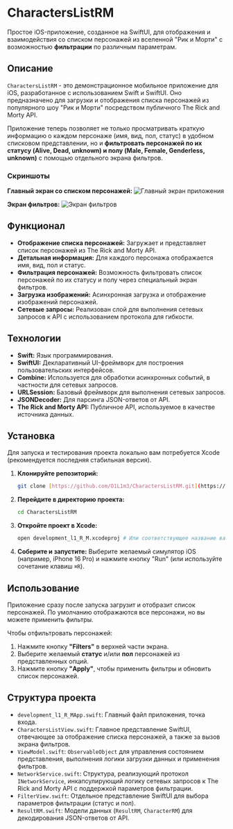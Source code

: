 # CharactersListRM

Простое iOS-приложение, созданное на SwiftUI, для отображения и взаимодействия со списком персонажей из вселенной "Рик и Морти" с возможностью **фильтрации** по различным параметрам.

## Описание

`CharactersListRM` - это демонстрационное мобильное приложение для iOS, разработанное с использованием Swift и SwiftUI. Оно предназначено для загрузки и отображения списка персонажей из популярного шоу "Рик и Морти" посредством публичного The Rick and Morty API.

Приложение теперь позволяет не только просматривать краткую информацию о каждом персонаже (имя, вид, пол, статус) в удобном списковом представлении, но и **фильтровать персонажей по их статусу (Alive, Dead, unknown) и полу (Male, Female, Genderless, unknown)** с помощью отдельного экрана фильтров.

### Скриншоты

**Главный экран со списком персонажей:**
![Главный экран приложения](Simulator%20Screenshot%20-%20iPhone%2016%20Pro%20-%202025-07-11%20at%2019.56.34.jpg)

**Экран фильтров:**
![Экран фильтров](Simulator%20Screenshot%20-%20iPhone%2016%20Pro%20-%202025-07-11%20at%2019.56.45.jpg)

## Функционал

* **Отображение списка персонажей:** Загружает и представляет список персонажей из The Rick and Morty API.
* **Детальная информация:** Для каждого персонажа отображается имя, вид, пол и статус.
* **Фильтрация персонажей:** Возможность фильтровать список персонажей по их статусу и полу через специальный экран фильтров.
* **Загрузка изображений:** Асинхронная загрузка и отображение изображений персонажей.
* **Сетевые запросы:** Реализован слой для выполнения сетевых запросов к API с использованием протокола для гибкости.

## Технологии

* **Swift:** Язык программирования.
* **SwiftUI:** Декларативный UI-фреймворк для построения пользовательских интерфейсов.
* **Combine:** Используется для обработки асинхронных событий, в частности для сетевых запросов.
* **URLSession:** Базовый фреймворк для выполнения сетевых запросов.
* **JSONDecoder:** Для парсинга JSON-ответов от API.
* **The Rick and Morty API:** Публичное API, используемое в качестве источника данных.

## Установка

Для запуска и тестирования проекта локально вам потребуется Xcode (рекомендуется последняя стабильная версия).

1.  **Клонируйте репозиторий:**
    ```bash
    git clone [https://github.com/O1L1m3/CharactersListRM.git](https://github.com/O1L1m3/CharactersListRM.git)
    ```
2.  **Перейдите в директорию проекта:**
    ```bash
    cd CharactersListRM
    ```
3.  **Откройте проект в Xcode:**
    ```bash
    open development_l1_R_M.xcodeproj # Или соответствующее название вашего .xcodeproj файла
    ```
4.  **Соберите и запустите:** Выберите желаемый симулятор iOS (например, iPhone 16 Pro) и нажмите кнопку "Run" (или используйте сочетание клавиш `⌘R`).

## Использование

Приложение сразу после запуска загрузит и отобразит список персонажей. По умолчанию отображаются все персонажи, но вы можете применить фильтры.

Чтобы отфильтровать персонажей:
1.  Нажмите кнопку **"Filters"** в верхней части экрана.
2.  Выберите желаемый **статус** и/или **пол** персонажей из представленных опций.
3.  Нажмите кнопку **"Apply"**, чтобы применить фильтры и обновить список персонажей.

## Структура проекта

* `development_l1_R_MApp.swift`: Главный файл приложения, точка входа.
* `CharactersListView.swift`: Главное представление SwiftUI, отвечающее за отображение списка персонажей, а также за вызов экрана фильтров.
* `ViewModel.swift`: `ObservableObject` для управления состоянием представления, выполнения логики загрузки данных и применения фильтров.
* `NetworkService.swift`: Структура, реализующий протокол `INetworkService`, инкапсулирующий логику сетевых запросов к The Rick and Morty API с поддержкой параметров фильтрации.
* `FilterView.swift`: Отдельное представление SwiftUI для выбора параметров фильтрации (статус и пол).
* `ResultRM.swift`: Модели данных (`ResultRM`, `CharacterRM`) для декодирования JSON-ответов от API.

